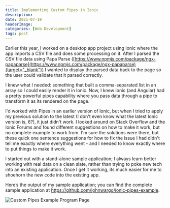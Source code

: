 ```yaml
---
title: Implementing Custom Pipes in Ionic
description: 
date: 2021-07-19
headerImage: 
categories: [Web Development]
tags: post
---
```


Earlier this year, I worked on a desktop app project using Ionic where the app imports a CSV file and does some processing on it. After I parsed the CSV file data using Papa Parse ([https://www.npmjs.com/package/ngx-papaparse](https://www.npmjs.com/package/ngx-papaparse){target="_blank"}) I wanted to display the parsed data back to the page so the user could validate that it parsed correctly.

I knew what I needed: something that built a comma-separated list in an array so I could easily render it in Ionic. Now, I knew Ionic (and Angular) had a pretty powerful pipes capability where you pass data through a pipe to transform it as its rendered on the page.

I'd worked with Pipes in an earlier version of Ionic, but when I tried to apply my previous solution to the latest (I don't even know what the latest Ionic version is, 6?), it just didn't work. I looked around on Stack Overflow and the Ionic Forums and found different suggestions on how to make it work, but no complete example to work from. I'm sure the solutions were there, but these quick one sentence suggestions for how to fix the issue I had didn't tell me exactly where everything went - and I needed to know exactly where to put things to make it work.

I started out with a stand-alone sample application; I always learn better working with real data on a clean slate, rather than trying to poke new tech into an existing application. Once I get it working, its much easier for me to shoehorn the new code into the existing app.

Here’s the output of my sample application; you can find the complete sample application at https://github.com/johnwargo/ionic-pipes-example.

![Custom Pipes Example Program Page](/images/2021/ionic-pipes-example.png)
